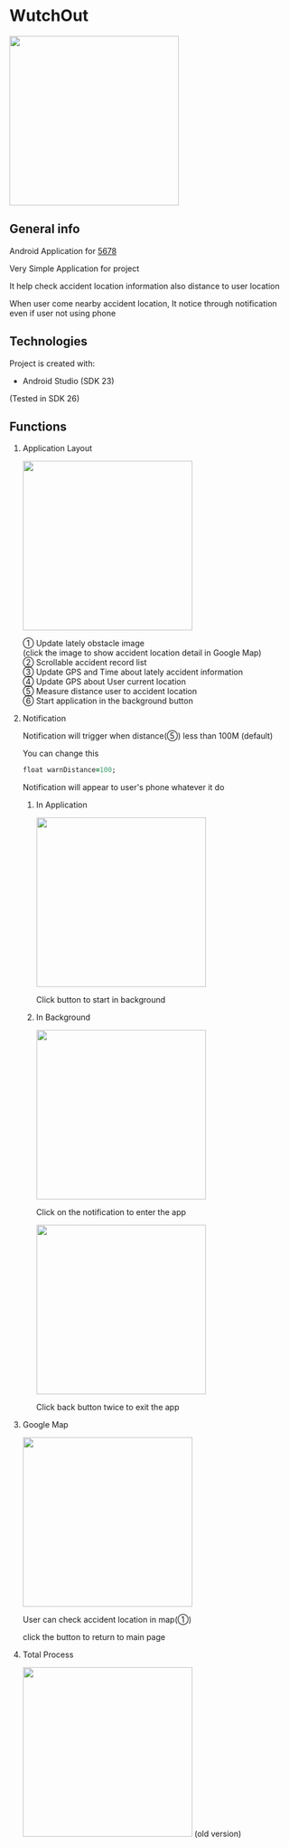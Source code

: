 # WutchOut 

<img src="https://user-images.githubusercontent.com/48272857/70144917-42f51780-16e2-11ea-9634-df2cc783ee5a.png" width=300px>

## General info
Android Application for [5678](https://github.com/suc1117/5678 "5678")

Very Simple Application for project

It help check accident location information also distance to user location

When user come nearby accident location, It notice through notification even if user not using phone

## Technologies
Project is created with:
* Android Studio (SDK 23)

(Tested in SDK 26)

## Functions

1. Application Layout

    <img src="https://user-images.githubusercontent.com/48272857/70145083-a4b58180-16e2-11ea-9b03-5116cc025bf3.png" width=300px>

    ① Update lately obstacle image <br> 
    (click the image to show accident location detail in Google Map) <br>
    ② Scrollable accident record list <br>
    ③ Update GPS and Time about lately accident information <br>
    ④ Update GPS about User current location <br>
    ⑤ Measure distance user to accident location <br>
    ⑥ Start application in the background button <br>

2. Notification

    Notification will trigger when distance(⑤) less than 100M (default)

    You can change this
    
    ```ruby
    float warnDistance=100;
    ```

    Notification will appear to user's phone whatever it do

    1. In Application

        <img src="https://user-images.githubusercontent.com/48272857/70145043-8e0f2a80-16e2-11ea-9df9-d0a4433f395f.png" width=300px>

        Click button to start in background

    2. In Background

        <img src="https://user-images.githubusercontent.com/48272857/70027857-76eb1280-15e6-11ea-8165-4c60343de400.png" width=300px>

        Click on the notification to enter the app
        
        <img src="https://user-images.githubusercontent.com/48272857/70145615-e1ce4380-16e3-11ea-90ca-e93b741da7d0.png" width=300px>

        Click back button twice to exit the app

3. Google Map

    <img src="https://user-images.githubusercontent.com/48272857/70145221-ef36fe00-16e2-11ea-82af-69b8aa0b74d8.png" width=300px>

    User can check accident location in map(①)

    click the button to return to main page

4. Total Process

    <img src="https://user-images.githubusercontent.com/48272857/70041751-0d2c3200-1601-11ea-8c6d-7b1a5f7bc782.gif" width=300px>
    (old version)
    
